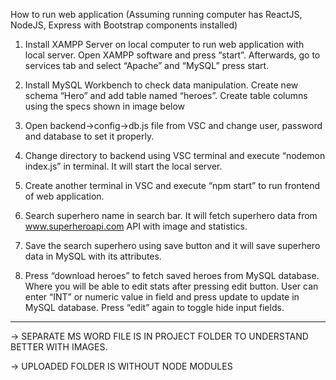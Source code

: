 How to run web application
(Assuming running computer has ReactJS, NodeJS, Express with Bootstrap components installed)

1)	Install XAMPP Server on local computer to run web application with local server. Open XAMPP software and press “start”. Afterwards, go to services tab and select “Apache” and “MySQL” press start.
 
2)	Install MySQL Workbench to check data manipulation. Create new schema “Hero” and add table named “heroes”. Create table columns using the specs shown in image below 

3)	Open backend->config->db.js file from VSC and change user, password and database to set it properly. 

4)	Change directory to backend using VSC terminal and execute “nodemon index.js” in terminal. It will start the local server.
 
5)	Create another terminal in VSC and execute “npm start” to run frontend of web application.
 
6)	Search superhero name in search bar. It will fetch superhero data from www.superheroapi.com API with image and statistics. 
 
7)	Save the search superhero using save button and it will save superhero data in MySQL with its attributes.
 
8)	Press “download heroes” to fetch saved heroes from MySQL database. Where you will be able to edit stats after pressing edit button. User can enter “INT” or numeric value in field and press update to update in MySQL database. Press “edit” again to toggle hide input fields.

*****************************************************************************
-> SEPARATE MS WORD FILE IS IN PROJECT FOLDER TO UNDERSTAND BETTER WITH IMAGES.

-> UPLOADED FOLDER IS WITHOUT NODE MODULES 
